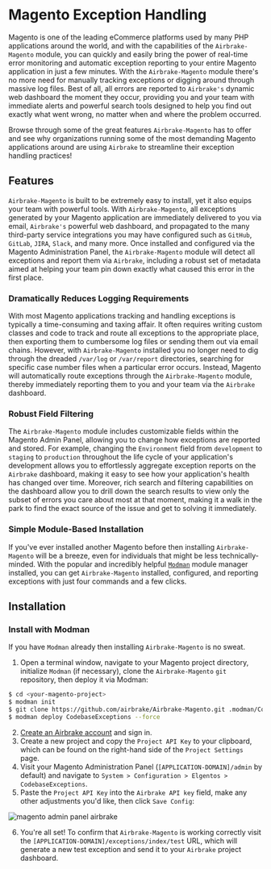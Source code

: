 # Magento Exception Handling

Magento is one of the leading eCommerce platforms used by many PHP applications around the world, and with the capabilities of the `Airbrake-Magento` module, you can quickly and easily bring the power of real-time error monitoring and automatic exception reporting to your entire Magento application in just a few minutes.  With the `Airbrake-Magento` module there's no more need for manually tracking exceptions or digging around through massive log files.  Best of all, all errors are reported to `Airbrake's` dynamic web dashboard the moment they occur, providing you and your team with immediate alerts and powerful search tools designed to help you find out exactly what went wrong, no matter when and where the problem occurred.

Browse through some of the great features `Airbrake-Magento` has to offer and see why organizations running some of the most demanding Magento applications around are using `Airbrake` to streamline their exception handling practices!

## Features

`Airbrake-Magento` is built to be extremely easy to install, yet it also equips your team with powerful tools.  With `Airbrake-Magento`, all exceptions generated by your Magento application are immediately delivered to you via email, `Airbrake's` powerful web dashboard, and propagated to the many third-party service integrations you may have configured such as `GitHub`, `GitLab`, `JIRA`, `Slack`, and many more.  Once installed and configured via the Magento Administration Panel, the `Airbrake-Magento` module will detect all exceptions and report them via `Airbrake`, including a robust set of metadata aimed at helping your team pin down exactly what caused this error in the first place.

### Dramatically Reduces Logging Requirements

With most Magento applications tracking and handling exceptions is typically a time-consuming and taxing affair.  It often requires writing custom classes and code to track and route all exceptions to the appropriate place, then exporting them to cumbersome log files or sending them out via email chains.  However, with `Airbrake-Magento` installed you no longer need to dig through the dreaded `/var/log` or `/var/report` directories, searching for specific case number files when a particular error occurs.  Instead, Magento will automatically route exceptions through the `Airbrake-Magento` module, thereby immediately reporting them to you and your team via the `Airbrake` dashboard.

### Robust Field Filtering

The `Airbrake-Magento` module includes customizable fields within the Magento Admin Panel, allowing you to change how exceptions are reported and stored.  For example, changing the `Environment` field from `development` to `staging` to `production` throughout the life cycle of your application's development allows you to effortlessly aggregate exception reports on the `Airbrake` dashboard, making it easy to see how your application's health has changed over time.  Moreover, rich search and filtering capabilities on the dashboard allow you to drill down the search results to view only the subset of errors you care about most at that moment, making it a walk in the park to find the exact source of the issue and get to solving it immediately.

### Simple Module-Based Installation

If you've ever installed another Magento before then installing `Airbrake-Magento` will be a breeze, even for individuals that might be less technically-minded.  With the popular and incredibly helpful [`Modman`](https://github.com/colinmollenhour/modman) module manager installed, you can get `Airbrake-Magento` installed, configured, and reporting exceptions with just four commands and a few clicks.

## Installation

### Install with Modman

If you have `Modman` already then installing `Airbrake-Magento` is no sweat.

1. Open a terminal window, navigate to your Magento project directory, initialize `Modman` (if necessary), clone the `Airbrake-Magento` `git` repository, then deploy it via Modman:

```bash
$ cd <your-magento-project>
$ modman init
$ git clone https://github.com/airbrake/Airbrake-Magento.git .modman/CodebaseExceptions
$ modman deploy CodebaseExceptions --force
```

2. [Create an Airbrake account](https://airbrake.io/account/new) and sign in.
3. Create a new project and copy the `Project API Key` to your clipboard, which can be found on the right-hand side of the `Project Settings` page.
4. Visit your Magento Administration Panel (`[APPLICATION-DOMAIN]/admin` by default) and navigate to `System > Configuration > Elgentos > CodebaseExceptions`.
5. Paste the `Project API Key` into the `Airbrake API key` field, make any other adjustments you'd like, then click `Save Config`:

![magento admin panel airbrake](https://camo.githubusercontent.com/8153d690c29da28305aac3c537b93706825ab522/68747470733a2f2f696d672d666f746b692e79616e6465782e72752f6765742f343030302f39383939313933372e31662f305f62376662615f33303136303430635f6f726967)

6. You're all set!  To confirm that `Airbrake-Magento` is working correctly visit the `[APPLICATION-DOMAIN]/exceptions/index/test` URL, which will generate a new test exception and send it to your `Airbrake` project dashboard.
